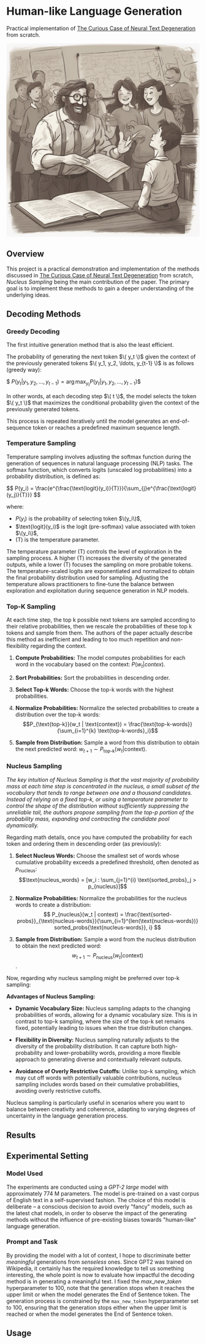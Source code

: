 # Human-like Language Generation
Practical implementation of [The Curious Case of Neural Text Degeneration](https://arxiv.org/abs/1904.09751) from scratch.

![alt-text-1](imgs/human_like_generation.png "Image generated on the Real-Time Latent Consistency Model space.")


## Overview

This project is a practical demonstration and implementation of the methods discussed in [The Curious Case of Neural Text Degeneration](https://arxiv.org/abs/1904.09751) from scratch, *Nucleus Sampling* being the main contribution of the paper.
The primary goal is to implement these methods to gain a deeper understanding of the underlying ideas.


## Decoding Methods

### Greedy Decoding
The first intuitive generation method that is also the least efficient.

The probability of generating the next token $\( y_t \)$ given the context of the previously generated tokens $\( y_1, y_2, \ldots, y_{t-1} \)$ is as follows (greedy way):

$$\ P(y_t | y_1, y_2, \ldots, y_{t-1}) = \arg\max_{y_t} P(y_t | y_1, y_2, \ldots, y_{t-1}) \$$

In other words, at each decoding step $\( t \)$, the model selects the token $\( y_t \)$ that maximizes the conditional probability given the context of the previously generated tokens.

This process is repeated iteratively until the model generates an end-of-sequence token or reaches a predefined maximum sequence length.

### Temperature Sampling

Temperature sampling involves adjusting the softmax function during the generation of sequences in natural language processing (NLP) tasks. The softmax function, which converts logits (unscaled log probabilities) into a probability distribution, is defined as:

$$ P(y_i) = \frac{e^{\frac{\text{logit}(y_i)}{T}}}{\sum_{j}e^{\frac{\text{logit}(y_j)}{T}}} \$$

where:
- $P(y_i)$ is the probability of selecting token $\(y_i\)$,
- $\\text{logit}(y_i)\$ is the logit (pre-softmax) value associated with token $\(y_i\)$,
- \(T\) is the temperature parameter.

The temperature parameter \(T\) controls the level of exploration in the sampling process. A higher \(T\) increases the diversity of the generated outputs, while a lower \(T\) focuses the sampling on more probable tokens. The temperature-scaled logits are exponentiated and normalized to obtain the final probability distribution used for sampling. Adjusting the temperature allows practitioners to fine-tune the balance between exploration and exploitation during sequence generation in NLP models.


### Top-K Sampling
 At each time step, the top k possible next tokens are sampled according to their relative probabilities, then we rescale the probabilities of these top k tokens and sample from them. The authors of the paper actually describe this method as inefficient and leading to too much repetition and non-flexibility regarding the context.

1. **Compute Probabilities:**
   The model computes probabilities for each word in the vocabulary based on the context: $P(w_t |contex)$.

2. **Sort Probabilities:**
   Sort the probabilities in descending order.

3. **Select Top-k Words:**
   Choose the top-k words with the highest probabilities.

4. **Normalize Probabilities:**
   Normalize the selected probabilities to create a distribution over the top-k words:
   $$P_{\text{top-k}}(w_t | \text{context}) = \frac{\text{top-k-words}}{\sum_{i=1}^{k} \text{top-k-words}_i}$$

5. **Sample from Distribution:**
   Sample a word from this distribution to obtain the next predicted word: $w_{t+1} \sim P_{\text{top-k}}(w_t | \text{context})$.


### Nucleus Sampling

_The key intuition of Nucleus Sampling is that the vast majority of probability mass at each time step is concentrated in the nucleus, a small subset of the vocabulary that tends to range between one and a thousand candidates. Instead of relying on a fixed top-k, or using a temperature parameter to control the shape of the distribution without sufficiently suppressing the unreliable tail, the authors propose sampling from the top-p portion of the probability mass, expanding and contracting the candidate pool dynamically._

 Regarding math details, once you have computed the probability for each token and ordering them in descending order (as previously): 

1. **Select Nucleus Words:**
   Choose the smallest set of words whose cumulative probability exceeds a predefined threshold, often denoted as $p_{\text{nucleus}}$: 
   $$\text{nucleus_words} = [w_i : \sum_{j=1}^{i} \text{sorted_probs}_j > p_{nucleus}]$$

2. **Normalize Probabilities:**
   Normalize the probabilities for the nucleus words to create a distribution:
   $$ P_{nucleus}(w_t | context) = \frac{\text{sorted-probs}}_{\text{nucleus-words}}{\sum_{i=1}^{len(\text{nucleus-words})} sorted_probs{\text{nucleus-words}}, i} $$

3. **Sample from Distribution:**
   Sample a word from the nucleus distribution to obtain the next predicted word: $$w_{t+1} \sim P_{\text{nucleus}}(w_t | \text{context})$$.

Now, regarding why nucleus sampling might be preferred over top-k sampling:

**Advantages of Nucleus Sampling:**
- **Dynamic Vocabulary Size:** Nucleus sampling adapts to the changing probabilities of words, allowing for a dynamic vocabulary size. This is in contrast to top-k sampling, where the size of the top-k set remains fixed, potentially leading to issues when the true distribution changes.

- **Flexibility in Diversity:** Nucleus sampling naturally adjusts to the diversity of the probability distribution. It can capture both high-probability and lower-probability words, providing a more flexible approach to generating diverse and contextually relevant outputs.

- **Avoidance of Overly Restrictive Cutoffs:** Unlike top-k sampling, which may cut off words with potentially valuable contributions, nucleus sampling includes words based on their cumulative probabilities, avoiding overly restrictive cutoffs.

Nucleus sampling is particularly useful in scenarios where you want to balance between creativity and coherence, adapting to varying degrees of uncertainty in the language generation process.

## Results

## Experimental Setting

### Model Used

The experiments are conducted using a *GPT-2 large* model with approximately 774 M parameters. The model is pre-trained on a vast corpus of English text in a self-supervised fashion. The choice of this model is deliberate – a conscious decision to avoid overly "fancy" models, such as the latest chat models, in order to observe the impact of the generating methods without the influence of pre-existing biases towards "human-like" language generation.

### Prompt and Task

By providing the model with a lot of context, I hope to discriminate better *meaningful* generations from *senseless* ones.
Since GPT2 was trained on Wikipedia, it certainly has the required knowledge to tell us something interesting, the whole point is now to evaluate how impactful the decoding method is in generating a meaningful text. I fixed the $max\_new\_token$ hyperparameter to 100, note that the generation stops when it reaches the upper limit or when the model generates the End of Sentence token.
The generation process is constrained by the `max_new_token` hyperparameter set to 100, ensuring that the generation stops either when the upper limit is reached or when the model generates the End of Sentence token.

## Usage

